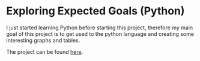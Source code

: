 # Exploring Expected Goals (Python)
I just started learning Python before starting this project, therefore my main goal of this project is to get used to the python language and creating some interesting graphs and tables.

The project can be found [here](https://www.kaggle.com/code/elky96/exploring-expected-goals-in-european-soccer-data).
